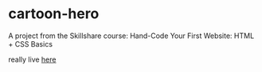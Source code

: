 # cartoon-hero

A project from the Skillshare course: Hand-Code Your First Website: HTML + CSS Basics

really live [here](https://dominicdaviescodes.github.io/cartoon-hero/test.html)
